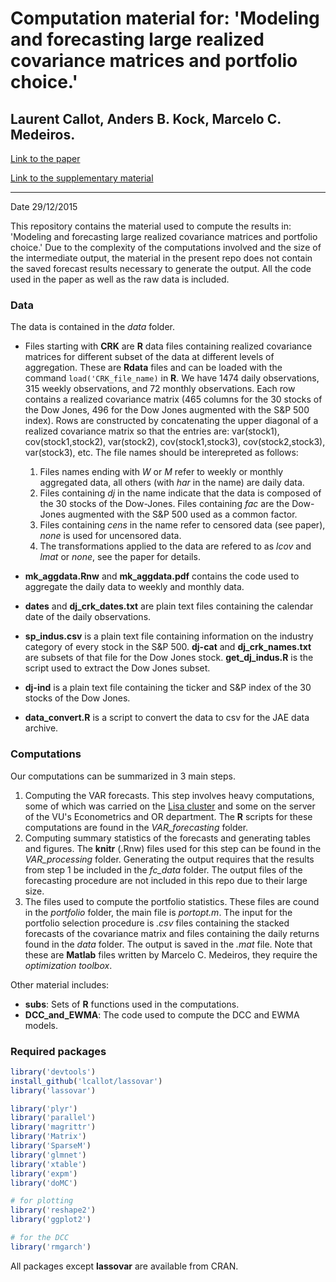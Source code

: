 # Computation material for: 'Modeling and forecasting large realized covariance matrices and portfolio choice.'
## Laurent Callot, Anders B. Kock, Marcelo C. Medeiros.


[Link to the paper](http://lcallot.github.io/papers/rcv_forecasts.pdf)

[Link to the supplementary material](http://lcallot.github.io/papers/rcv_supplement.pdf)

---
Date 29/12/2015



This repository contains the material used to compute the results in: 'Modeling and forecasting large realized covariance matrices and portfolio choice.' Due to the complexity of the computations involved and the size of the intermediate output, the material in the present repo does not contain the saved forecast results necessary to generate the output. All the code used in the paper as well as the raw data is included.


### Data 

The data is contained in the _data_ folder.

  - Files starting with __CRK__ are __R__ data files containing realized covariance matrices for different subset of the data at different levels of aggregation. These are __Rdata__ files and can be loaded with the command `load('CRK_file_name)` in __R__. We have 1474 daily observations, 315 weekly observations, and 72 monthly observations. Each row contains a realized covariance matrix (465 columns for the 30 stocks of the Dow Jones, 496 for the Dow Jones augmented with the S&P 500 index). Rows are constructed by concatenating the upper diagonal of a realized covariance matrix so that the entries are: var(stock1), cov(stock1,stock2), var(stock2), cov(stock1,stock3), cov(stock2,stock3), var(stock3), etc. The file names should be interepreted as follows:
    1. Files names ending with _W_ or _M_ refer to weekly or monthly aggregated data, all others (with _har_ in the name) are daily data. 
    2. Files containing _dj_ in the name indicate that the data is composed of the 30 stocks of the Dow-Jones. Files containing _fac_ are the Dow-Jones augmented with the S\&P 500 used as a common factor. 
    3. Files containing _cens_ in the name refer to censored data (see paper), _none_ is used for uncensored data. 
    4. The transformations applied to the data are refered to as _lcov_ and _lmat_ or _none_, see the paper for details. 
    
  - __mk\_aggdata.Rnw__ and __mk\_aggdata.pdf__ contains the code used to aggregate the daily data to weekly and monthly data.
  - __dates__ and __dj\_crk\_dates.txt__ are plain text files containing the calendar date of the daily observations. 
  - __sp\_indus.csv__ is a plain text file containing information on the industry category of every stock in the S\&P 500. __dj-cat__ and __dj\_crk\_names.txt__ are subsets of that file for the Dow Jones stock. __get\_dj\_indus.R__ is the script used to extract the Dow Jones subset. 
  - __dj-ind__ is a plain text file containing the ticker and S\&P index of the 30 stocks of the Dow Jones. 
  - __data\_convert.R__ is a script to convert the data to csv for the JAE data archive.
 

### Computations

Our computations can be summarized in 3 main steps. 

1. Computing the VAR forecasts. This step involves heavy computations, some of which was carried on the [Lisa cluster](https://userinfo.surfsara.nl/systems/lisa) and some on the server of the VU's Econometrics and OR department. The **R** scripts for these computations are found in the _VAR\_forecasting_ folder. 
2. Computing summary statistics of the forecasts and generating tables and figures. The **knitr** (.Rnw) files used for this step can be found in the _VAR\_processing_ folder. Generating the output requires that the results from step 1 be included in the _fc\_data_ folder. The output files of the forecasting procedure are not included in this repo due to their large size. 
3. The files used to compute the portfolio statistics. These files are cound in the _portfolio_ folder, the main file is _portopt.m_. The input for the portfolio selection procedure is _.csv_ files containing the stacked forecasts of the covariance matrix and files containing the daily returns found in the _data_ folder. The output is saved in the _.mat_ file.  Note that these are **Matlab** files written by Marcelo C. Medeiros, they require the _optimization toolbox_.

Other material includes:

 - __subs__: Sets of __R__ functions used in the computations.
 - __DCC\_and\_EWMA__: The code used to compute the DCC and EWMA models. 





### Required packages 



```r
library('devtools')
install_github('lcallot/lassovar')
library('lassovar')

library('plyr')
library('parallel')
library('magrittr')
library('Matrix')
library('SparseM')
library('glmnet')
library('xtable')
library('expm')
library('doMC')

# for plotting
library('reshape2')
library('ggplot2')

# for the DCC
library('rmgarch')

```

All packages except __lassovar__ are available from CRAN. 



